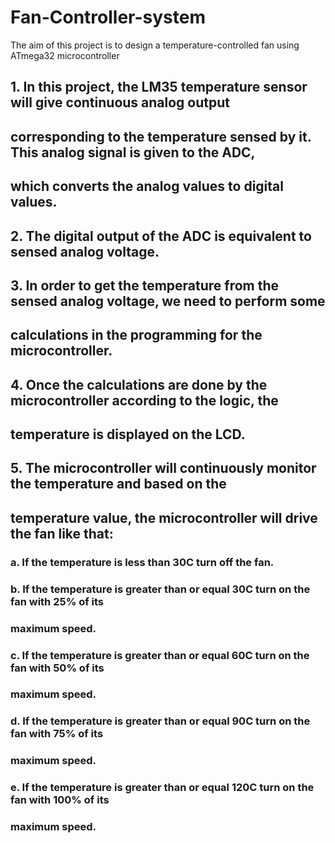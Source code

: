 # Fan-Controller-system
The aim of this project is to design a temperature-controlled fan using ATmega32 microcontroller
## 1. In this project, the LM35 temperature sensor will give continuous analog output 
## corresponding to the temperature sensed by it. This analog signal is given to the ADC, 
## which converts the analog values to digital values.
## 2. The digital output of the ADC is equivalent to sensed analog voltage.
## 3. In order to get the temperature from the sensed analog voltage, we need to perform some 
## calculations in the programming for the microcontroller.
## 4. Once the calculations are done by the microcontroller according to the logic, the 
## temperature is displayed on the LCD. 
## 5. The microcontroller will continuously monitor the temperature and based on the 
## temperature value, the microcontroller will drive the fan like that:
### a. If the temperature is less than 30C turn off the fan.
### b. If the temperature is greater than or equal 30C turn on the fan with 25% of its 
### maximum speed.
### c. If the temperature is greater than or equal 60C turn on the fan with 50% of its 
### maximum speed.
### d. If the temperature is greater than or equal 90C turn on the fan with 75% of its 
### maximum speed.
### e. If the temperature is greater than or equal 120C turn on the fan with 100% of its 
### maximum speed.
